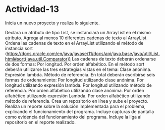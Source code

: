 # Actividad-13
Inicia un nuevo proyecto y realiza lo siguiente.

Declara un atributo de tipo List, se instanciará un ArrayList<String> en el mismo atributo.
Agrega al menos 10 diferentes cadenas de texto al ArrayList.
Ordena las cadenas de texto en el ArrayList utilizando el método de instancia sort (https://docs.oracle.com/en/java/javase/11/docs/api/java.base/java/util/List.html#sort(java.util.Comparator))
Las cadenas de texto deberán ordenarse de dos formas:
Por longitud.
Por orden alfabético.
En el método sort deberán utilizarse las tres estrategias vistas en el tema:
Clase anónima.
Expresión lambda.
Método de referencia.
En total deberán escribirse seis formas de ordenamiento:
Por longitud utilizando clase anónima.
Por longitud utilizando expresión lambda.
Por longitud utilizando método de referencia.
Por orden alfabético utilizando clase anónima.
Por orden alfabético utilizando expresión Lambda.
Por orden alfabético utilizando método de referencia.
Crea un repositorio en línea y sube el proyecto.
Realiza un reporte sobre la solución implementada para el problema, explicando el funcionamiento del programa.
Incluye capturas de pantalla como evidencia del funcionamiento del programa.
Incluye la liga al repositorio en el reporte realizado.
